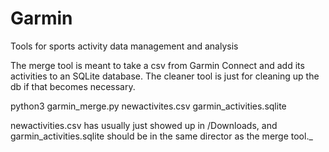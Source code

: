 # Garmin
Tools for sports activity data management and analysis

The merge tool is meant to take a csv from Garmin Connect and add its activities to an SQLite database. The cleaner tool is just for cleaning up the db if that becomes necessary.

python3 garmin_merge.py newactivites.csv garmin_activities.sqlite

newactivities.csv has usually just showed up in /Downloads, and garmin_activities.sqlite should be in the same director as the merge tool._
